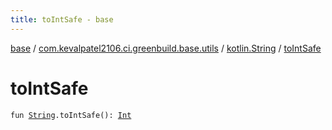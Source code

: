 ```yaml
---
title: toIntSafe - base
---
```


[base](../../index.html) / [com.kevalpatel2106.ci.greenbuild.base.utils](../index.html) / [kotlin.String](index.html) / [toIntSafe](./to-int-safe.html)

# toIntSafe

`fun `[`String`](https://kotlinlang.org/api/latest/jvm/stdlib/kotlin/-string/index.html)`.toIntSafe(): `[`Int`](https://kotlinlang.org/api/latest/jvm/stdlib/kotlin/-int/index.html)